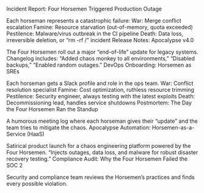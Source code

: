 Incident Report: Four Horsemen Triggered Production Outage

Each horseman represents a catastrophic failure:
War: Merge conflict escalation
Famine: Resource starvation (out-of-memory, quota exceeded)
Pestilence: Malware/virus outbreak in the CI pipeline
Death: Data loss, irreversible deletion, or “rm -rf /” incident
Release Notes: Apocalypse v4.0

The Four Horsemen roll out a major “end-of-life” update for legacy systems.
Changelog includes: “Added chaos monkey to all environments,” “Disabled backups,” “Enabled random outages.”
DevOps Onboarding: Horsemen as SREs

Each horseman gets a Slack profile and role in the ops team.
War: Conflict resolution specialist
Famine: Cost optimization, ruthless resource trimming
Pestilence: Security engineer, always testing with the latest exploits
Death: Decommissioning lead, handles service shutdowns
Postmortem: The Day the Four Horsemen Ran the Standup

A humorous meeting log where each horseman gives their “update” and the team tries to mitigate the chaos.
Apocalypse Automation: Horsemen-as-a-Service (HaaS)

Satirical product launch for a chaos engineering platform powered by the Four Horsemen.
“Injects outages, data loss, and malware for robust disaster recovery testing.”
Compliance Audit: Why the Four Horsemen Failed the SOC 2

Security and compliance team reviews the Horsemen’s practices and finds every possible violation.